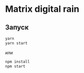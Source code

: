 # Matrix digital rain

## Запуск

```bash
yarn
yarn start
```
или

```bash
npm install
npm start
```
